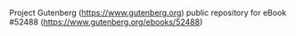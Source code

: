 Project Gutenberg (https://www.gutenberg.org) public repository for
eBook #52488 (https://www.gutenberg.org/ebooks/52488)
